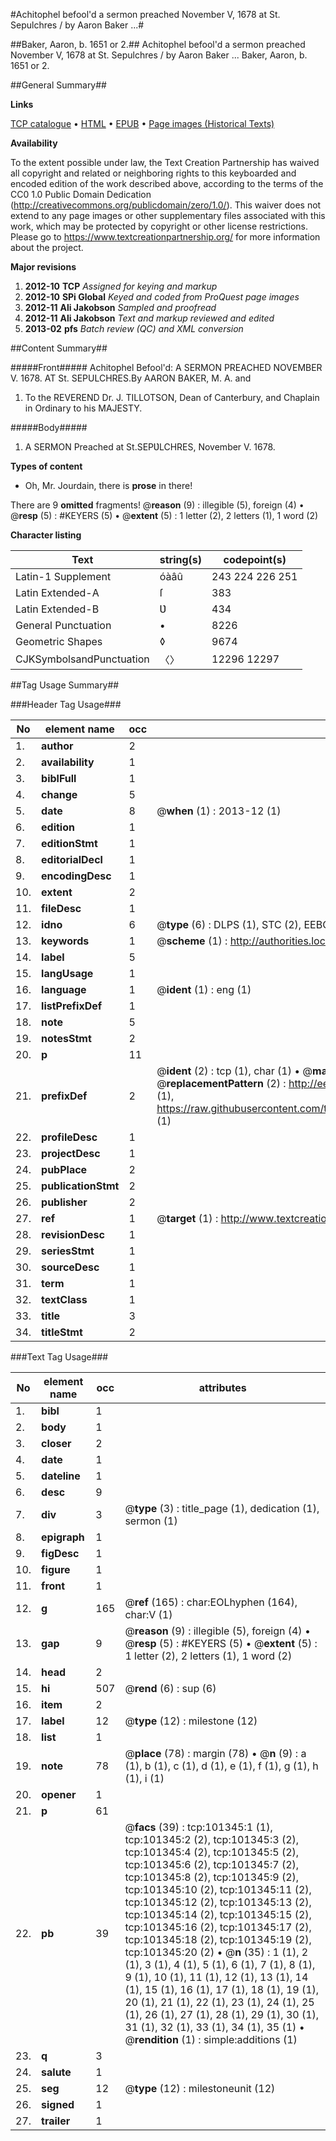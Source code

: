 #Achitophel befool'd a sermon preached November V, 1678 at St. Sepulchres / by Aaron Baker ...#

##Baker, Aaron, b. 1651 or 2.##
Achitophel befool'd a sermon preached November V, 1678 at St. Sepulchres / by Aaron Baker ...
Baker, Aaron, b. 1651 or 2.

##General Summary##

**Links**

[TCP catalogue](http://www.ota.ox.ac.uk/tcp/)  • 
[HTML](http://tei.it.ox.ac.uk/tcp/Texts-HTML/free/A29/A29567.html)  • 
[EPUB](http://tei.it.ox.ac.uk/tcp/Texts-EPUB/free/A29/A29567.epub) • 
[Page images (Historical Texts)](https://historicaltexts.jisc.ac.uk/eebo-13686697e)

**Availability**

To the extent possible under law, the Text Creation Partnership has waived all copyright and related or neighboring rights to this keyboarded and encoded edition of the work described above, according to the terms of the CC0 1.0 Public Domain Dedication (http://creativecommons.org/publicdomain/zero/1.0/). This waiver does not extend to any page images or other supplementary files associated with this work, which may be protected by copyright or other license restrictions. Please go to https://www.textcreationpartnership.org/ for more information about the project.

**Major revisions**

1. __2012-10__ __TCP__ *Assigned for keying and markup*
1. __2012-10__ __SPi Global__ *Keyed and coded from ProQuest page images*
1. __2012-11__ __Ali Jakobson__ *Sampled and proofread*
1. __2012-11__ __Ali Jakobson__ *Text and markup reviewed and edited*
1. __2013-02__ __pfs__ *Batch review (QC) and XML conversion*

##Content Summary##

#####Front#####
Achitophel Befool'd: A SERMON PREACHED NOVEMBER V. 1678. AT St. SEPULCHRES.By AARON BAKER, M. A. and
1. To the REVEREND Dr. J. TILLOTSON, Dean of Canterbury, and Chaplain in Ordinary to his MAJESTY.

#####Body#####

1. A SERMON Preached at St.SEPƲLCHRES, November V. 1678.

**Types of content**

  * Oh, Mr. Jourdain, there is **prose** in there!

There are 9 **omitted** fragments! 
 @__reason__ (9) : illegible (5), foreign (4)  •  @__resp__ (5) : #KEYERS (5)  •  @__extent__ (5) : 1 letter (2), 2 letters (1), 1 word (2)

**Character listing**


|Text|string(s)|codepoint(s)|
|---|---|---|
|Latin-1 Supplement|óàâû|243 224 226 251|
|Latin Extended-A|ſ|383|
|Latin Extended-B|Ʋ|434|
|General Punctuation|•|8226|
|Geometric Shapes|◊|9674|
|CJKSymbolsandPunctuation|〈〉|12296 12297|

##Tag Usage Summary##

###Header Tag Usage###

|No|element name|occ|attributes|
|---|---|---|---|
|1.|__author__|2||
|2.|__availability__|1||
|3.|__biblFull__|1||
|4.|__change__|5||
|5.|__date__|8| @__when__ (1) : 2013-12 (1)|
|6.|__edition__|1||
|7.|__editionStmt__|1||
|8.|__editorialDecl__|1||
|9.|__encodingDesc__|1||
|10.|__extent__|2||
|11.|__fileDesc__|1||
|12.|__idno__|6| @__type__ (6) : DLPS (1), STC (2), EEBO-CITATION (1), OCLC (1), VID (1)|
|13.|__keywords__|1| @__scheme__ (1) : http://authorities.loc.gov/ (1)|
|14.|__label__|5||
|15.|__langUsage__|1||
|16.|__language__|1| @__ident__ (1) : eng (1)|
|17.|__listPrefixDef__|1||
|18.|__note__|5||
|19.|__notesStmt__|2||
|20.|__p__|11||
|21.|__prefixDef__|2| @__ident__ (2) : tcp (1), char (1)  •  @__matchPattern__ (2) : ([0-9\-]+):([0-9IVX]+) (1), (.+) (1)  •  @__replacementPattern__ (2) : http://eebo.chadwyck.com/downloadtiff?vid=$1&page=$2 (1), https://raw.githubusercontent.com/textcreationpartnership/Texts/master/tcpchars.xml#$1 (1)|
|22.|__profileDesc__|1||
|23.|__projectDesc__|1||
|24.|__pubPlace__|2||
|25.|__publicationStmt__|2||
|26.|__publisher__|2||
|27.|__ref__|1| @__target__ (1) : http://www.textcreationpartnership.org/docs/. (1)|
|28.|__revisionDesc__|1||
|29.|__seriesStmt__|1||
|30.|__sourceDesc__|1||
|31.|__term__|1||
|32.|__textClass__|1||
|33.|__title__|3||
|34.|__titleStmt__|2||


###Text Tag Usage###

|No|element name|occ|attributes|
|---|---|---|---|
|1.|__bibl__|1||
|2.|__body__|1||
|3.|__closer__|2||
|4.|__date__|1||
|5.|__dateline__|1||
|6.|__desc__|9||
|7.|__div__|3| @__type__ (3) : title_page (1), dedication (1), sermon (1)|
|8.|__epigraph__|1||
|9.|__figDesc__|1||
|10.|__figure__|1||
|11.|__front__|1||
|12.|__g__|165| @__ref__ (165) : char:EOLhyphen (164), char:V (1)|
|13.|__gap__|9| @__reason__ (9) : illegible (5), foreign (4)  •  @__resp__ (5) : #KEYERS (5)  •  @__extent__ (5) : 1 letter (2), 2 letters (1), 1 word (2)|
|14.|__head__|2||
|15.|__hi__|507| @__rend__ (6) : sup (6)|
|16.|__item__|2||
|17.|__label__|12| @__type__ (12) : milestone (12)|
|18.|__list__|1||
|19.|__note__|78| @__place__ (78) : margin (78)  •  @__n__ (9) : a (1), b (1), c (1), d (1), e (1), f (1), g (1), h (1), i (1)|
|20.|__opener__|1||
|21.|__p__|61||
|22.|__pb__|39| @__facs__ (39) : tcp:101345:1 (1), tcp:101345:2 (2), tcp:101345:3 (2), tcp:101345:4 (2), tcp:101345:5 (2), tcp:101345:6 (2), tcp:101345:7 (2), tcp:101345:8 (2), tcp:101345:9 (2), tcp:101345:10 (2), tcp:101345:11 (2), tcp:101345:12 (2), tcp:101345:13 (2), tcp:101345:14 (2), tcp:101345:15 (2), tcp:101345:16 (2), tcp:101345:17 (2), tcp:101345:18 (2), tcp:101345:19 (2), tcp:101345:20 (2)  •  @__n__ (35) : 1 (1), 2 (1), 3 (1), 4 (1), 5 (1), 6 (1), 7 (1), 8 (1), 9 (1), 10 (1), 11 (1), 12 (1), 13 (1), 14 (1), 15 (1), 16 (1), 17 (1), 18 (1), 19 (1), 20 (1), 21 (1), 22 (1), 23 (1), 24 (1), 25 (1), 26 (1), 27 (1), 28 (1), 29 (1), 30 (1), 31 (1), 32 (1), 33 (1), 34 (1), 35 (1)  •  @__rendition__ (1) : simple:additions (1)|
|23.|__q__|3||
|24.|__salute__|1||
|25.|__seg__|12| @__type__ (12) : milestoneunit (12)|
|26.|__signed__|1||
|27.|__trailer__|1||
